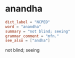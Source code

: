 # anandha

``` toml
dict_label = "NCPED"
word = "anandha"
summary = "not blind; seeing"
grammar_comment = "mfn."
see_also = ["andha"]
```

not blind; seeing

